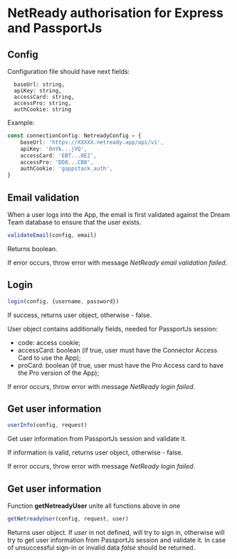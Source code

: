 # NetReady authorisation for Express and PassportJs

## Config

Configuration file should have next fields:

```text
  baseUrl: string,
  apiKey: string,
  accessCard: string,
  accessPro: string,
  authCookie: string
```

Example:

```ts
const connectionConfig: NetreadyConfig = {
    baseUrl: 'https://XXXXX.netready.app/api/v1',
    apiKey: '0nYk...jVQ',
    accessCard: 'EBT...0E2',
    accessPro: 'DD8...CB8',
    authCookie: 'gappstack_auth',
}
```

## Email validation

When a user logs into the App, the email is first validated against the Dream Team database
to ensure that the user exists.

```ts
validateEmail(config, email)
```

Returns boolean.

If error occurs, throw error with message _NetReady email validation failed_.

## Login

```ts
login(config, {username, password})
```

If success, returns user object, otherwise - false.

User object contains additionally fields, needed for PassportJs session:

- code: access cookie;
- accessCard: boolean (if true, user must have the Connector Access Card to use the App);
- proCard: boolean (if true, user must have the Pro Access card to have the Pro version of the App);

If error occurs, throw error with message _NetReady login failed_.

## Get user information

```ts
userInfo(config, request)
```

Get user information from PassportJs session and validate it.

If information is valid, returns user object, otherwise - false.

If error occurs, throw error with message _NetReady login failed_.

## Get user information

Function **getNetreadyUser** unite all functions above in one

```ts
getNetreadyUser(config, request, user)
```

Returns user object. If _user_ in not defined, will try to sign in, otherwise will try to get user information from
PassportJs session and validate it. In case of unsuccessful sign-in or invalid data _false_ should be returned.
